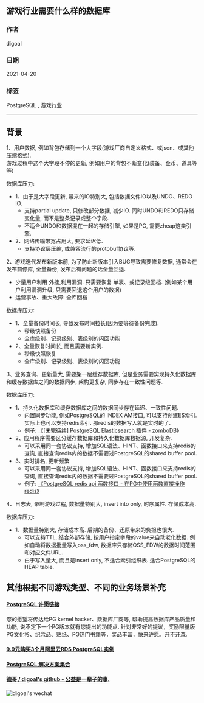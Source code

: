 ## 游戏行业需要什么样的数据库  
  
### 作者  
digoal  
  
### 日期  
2021-04-20   
  
### 标签  
PostgreSQL , 游戏行业    
  
----  
  
## 背景  
1、用户数据, 例如背包存储到一个大字段(游戏厂商自定义格式、或json、或其他压缩格式).  
游戏过程中这个大字段不停的更新, 例如用户的背包不断变化(装备、金币、道具等等)   
  
数据库压力:   
- 1、由于是大字段更新, 带来的IO特别大, 包括数据文件IO以及UNDO、REDO IO.   
    - 支持partial update, 只修改部分数据, 减少IO. 同时UNDO和REDO只存储变化量, 而不是整条记录或整个字段.   
    - 不适合UNDO和数据混在一起的存储引擎, 如果是PG, 需要zheap这类引擎.  
- 2、网络传输带宽占用大, 要求延迟低.   
    - 支持协议层压缩, 或兼容流行的protobuf协议等.    
  
2、游戏迭代发布新版本前, 为了防止新版本引入BUG导致需要修复数据, 通常会在发布前停库, 全量备份, 发布后有问题的话全量回退.  
- 少量用户利用 外挂,利用漏洞.  只需要恢复 单表、或记录级回档. (例如某个用户利用漏洞升级, 只需要回退这个用户的数据)  
- 运营事故、重大故障: 全库回档  
  
数据库压力:  
- 1、全量备份时间长, 导致发布时间拉长(因为要等待备份完成).   
    - 秒级快照备份  
    - 全库级别、记录级别、表级别的闪回功能  
- 2、全量恢复时间长, 而且需要新实例.   
    - 秒级快照恢复  
    - 全库级别、记录级别、表级别的闪回功能  
  
3、业务查询、更新量大, 需要架一层缓存数据库, 但是业务需要实现持久化数据库和缓存数据库之间的数据同步, 架构更复杂, 同步存在一致性问题等.    
  
数据库压力:  
- 1、持久化数据库和缓存数据库之间的数据同步存在延迟、一致性问题.    
    - 内置同步功能, 例如PostgreSQL的 INDEX AM接口, 可以支持创建ES索引. 实际上也可以支持redis索引.  那redis的数据写入就是实时的了.    
    - 例子: [《[未完待续] PostgreSQL Elasticsearch 插件 - zomboDB》](../201710/20171001_06.md)    
- 2、应用程序需要区分缓存数据库和持久化数据库数据源, 开发复杂.   
    - 可以采用同一套协议支持, 增加SQL语法、HINT、函数接口来支持redis的查询, 直接查询redis内的数据不需要过PostgreSQL的shared buffer pool.    
- 3、实时排名, 更新频繁  
    - 可以采用同一套协议支持, 增加SQL语法、HINT、函数接口来支持redis的查询, 直接查询redis内的数据不需要过PostgreSQL的shared buffer pool.    
    - 例子: [《PostgreSQL redis api 函数接口 - 在PG中使用函数直接操作redis》](../202003/20200326_09.md)    
  
4、日志表, 录制游戏过程, 数据量特别大, insert into only, 时序属性. 存储成本高.   
  
数据库压力:  
- 1、数据量特别大, 存储成本高. 后期的备份、还原带来的负担也很大.  
    - 可以支持TTL, 结合外部存储, 按用户指定字段的value来自动老化数据.  例如自动将数据批量写入oss_fdw, 数据库只存储OSS_FDW的数据时间范围和对应文件URL.    
    - 由于写入量大, 而且是insert only, 不适合索引组织表. 适合PostgreSQL的HEAP table.  
  
## 其他根据不同游戏类型、不同的业务场景补充  
  
  
#### [PostgreSQL 许愿链接](https://github.com/digoal/blog/issues/76 "269ac3d1c492e938c0191101c7238216")
您的愿望将传达给PG kernel hacker、数据库厂商等, 帮助提高数据库产品质量和功能, 说不定下一个PG版本就有您提出的功能点. 针对非常好的提议，奖励限量版PG文化衫、纪念品、贴纸、PG热门书籍等，奖品丰富，快来许愿。[开不开森](https://github.com/digoal/blog/issues/76 "269ac3d1c492e938c0191101c7238216").  
  
  
#### [9.9元购买3个月阿里云RDS PostgreSQL实例](https://www.aliyun.com/database/postgresqlactivity "57258f76c37864c6e6d23383d05714ea")
  
  
#### [PostgreSQL 解决方案集合](https://yq.aliyun.com/topic/118 "40cff096e9ed7122c512b35d8561d9c8")
  
  
#### [德哥 / digoal's github - 公益是一辈子的事.](https://github.com/digoal/blog/blob/master/README.md "22709685feb7cab07d30f30387f0a9ae")
  
  
![digoal's wechat](../pic/digoal_weixin.jpg "f7ad92eeba24523fd47a6e1a0e691b59")
  
